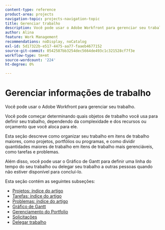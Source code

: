 ```yaml
---
content-type: reference
product-area: projects
navigation-topic: projects-navigation-topic
title: Gerenciar trabalho
description: Você pode usar o Adobe Workfront para gerenciar seu trabalho. Você pode começar determinando quais objetos de trabalho você usa para definir seu trabalho, dependendo da complexidade e dos recursos ou orçamento que você aloca para ele. Esta seção descreve como organizar seu trabalho em itens de trabalho maiores, como projetos, portfólios ou programas, e como dividir quantidades maiores de trabalho em itens de trabalho mais gerenciáveis, como tarefas e problemas. Além disso, você pode usar o Gráfico de Gantt para definir uma linha do tempo do seu trabalho ou delegar seu trabalho a outras pessoas quando não estiver disponível para concluí-lo.
author: Alina
feature: Work Management
recommendations: noDisplay, noCatalog
exl-id: 5d17322b-e517-4475-aa77-faaeb4677152
source-git-commit: 0542587bb3254dec5664de493c1c321528cf7f3e
workflow-type: tm+mt
source-wordcount: '224'
ht-degree: 0%

---
```


# Gerenciar informações de trabalho

Você pode usar o Adobe Workfront para gerenciar seu trabalho.

Você pode começar determinando quais objetos de trabalho você usa para definir seu trabalho, dependendo da complexidade e dos recursos ou orçamento que você aloca para ele.

Esta seção descreve como organizar seu trabalho em itens de trabalho maiores, como projetos, portfólios ou programas, e como dividir quantidades maiores de trabalho em itens de trabalho mais gerenciáveis, como tarefas e problemas.

Além disso, você pode usar o Gráfico de Gantt para definir uma linha do tempo do seu trabalho ou delegar seu trabalho a outras pessoas quando não estiver disponível para concluí-lo.

Esta seção contém as seguintes subseções:

* [Projetos: índice do artigo](../manage-work/projects/projects-overview.md)
* [Tarefas: índice do artigo](../manage-work/tasks/tasks-overview.md)
* [Problemas: índice do artigo](../manage-work/issues/issues-overview.md)
* [Gráfico de Gantt](../manage-work/gantt-chart/the-gantt-chart.md)
* [Gerenciamento do Portfolio](../manage-work/portfolios/portfolio-management-overview.md)
* [Solicitações](../manage-work/requests/requests-overview.md)
* [Delegar trabalho](../manage-work/delegate-work/delegate-work.md)

